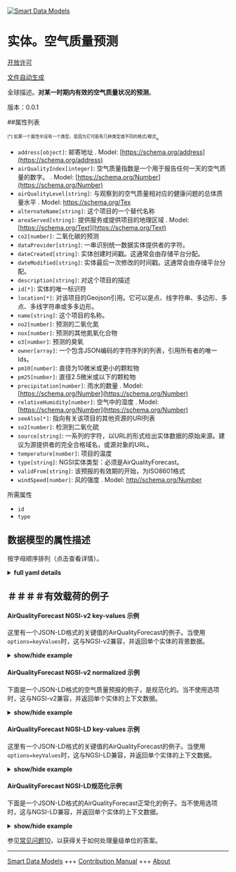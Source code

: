 <!-- 10-Header -->  
[![Smart Data Models](https://smartdatamodels.org/wp-content/uploads/2022/01/SmartDataModels_logo.png "Logo")](https://smartdatamodels.org)  
实体。空气质量预测  
=========<!-- /10-Header -->  
<!-- 15-License -->  
[开放许可](https://github.com/smart-data-models//dataModel.Environment/blob/master/AirQualityForecast/LICENSE.md)  
[文件自动生成](https://docs.google.com/presentation/d/e/2PACX-1vTs-Ng5dIAwkg91oTTUdt8ua7woBXhPnwavZ0FxgR8BsAI_Ek3C5q97Nd94HS8KhP-r_quD4H0fgyt3/pub?start=false&loop=false&delayms=3000#slide=id.gb715ace035_0_60)  
<!-- /15-License -->  
<!-- 20-Description -->  
全球描述。**对某一时期内有效的空气质量状况的预测**。  
版本：0.0.1  
<!-- /20-Description -->  
<!-- 30-PropertiesList -->  

##属性列表  

<sup><sub>[*] 如果一个属性中没有一个类型，是因为它可能有几种类型或不同的格式/模式</sub></sup>。  
- `address[object]`: 邮寄地址  . Model: [https://schema.org/address](https://schema.org/address)- `airQualityIndex[integer]`: 空气质量指数是一个用于报告任何一天的空气质量的数字。  . Model: [https://schema.org/Number](https://schema.org/Number)- `airQualityLevel[string]`: 与观察到的空气质量相对应的健康问题的总体质量水平  . Model: [https://schema.org/Tex ](https://schema.org/Tex )- `alternateName[string]`: 这个项目的一个替代名称  - `areaServed[string]`: 提供服务或提供项目的地理区域  . Model: [https://schema.org/Text](https://schema.org/Text)- `co2[number]`: 二氧化碳的预测  - `dataProvider[string]`: 一串识别统一数据实体提供者的字符。  - `dateCreated[string]`: 实体创建时间戳。这通常会由存储平台分配。  - `dateModified[string]`: 实体最后一次修改的时间戳。这通常会由存储平台分配。  - `description[string]`: 对这个项目的描述  - `id[*]`: 实体的唯一标识符  - `location[*]`: 对该项目的Geojson引用。它可以是点、线字符串、多边形、多点、多线字符串或多多边形。  - `name[string]`: 这个项目的名称。  - `no2[number]`: 预测的二氧化氮  - `nox[number]`: 预测的其他氮氧化合物  - `o3[number]`: 预测的臭氧  - `owner[array]`: 一个包含JSON编码的字符序列的列表，引用所有者的唯一Ids。  - `pm10[number]`: 直径为10微米或更小的颗粒物  - `pm25[number]`: 直径2.5微米或以下的颗粒物  - `precipitation[number]`: 雨水的数量  . Model: [https://schema.org/Number](https://schema.org/Number)- `relativeHumidity[number]`: 空气中的湿度  . Model: [https://schema.org/Number](https://schema.org/Number)- `seeAlso[*]`: 指向有关该项目的其他资源的URI列表  - `so2[number]`: 检测到二氧化硫  - `source[string]`: 一系列的字符，以URL的形式给出实体数据的原始来源。建议为源提供者的完全合格域名，或源对象的URL。  - `temperature[number]`: 项目的温度  - `type[string]`: NGSI实体类型：必须是AirQualityForecast。  - `validFrom[string]`: 该预报的有效期的开始，为ISO8601格式  - `windSpeed[number]`: 风的强度  . Model: [http//schema.org/Number](http//schema.org/Number)<!-- /30-PropertiesList -->  
<!-- 35-RequiredProperties -->  
所需属性  
- `id`  - `type`  <!-- /35-RequiredProperties -->  
<!-- 40-RequiredProperties -->  
<!-- /40-RequiredProperties -->  
<!-- 50-DataModelHeader -->  
## 数据模型的属性描述  
按字母顺序排列（点击查看详情）。  
<!-- /50-DataModelHeader -->  
<!-- 60-ModelYaml -->  
<details><summary><strong>full yaml details</strong></summary>    
```yaml  
AirQualityForecast:    
  description: 'A forecast of air quality conditions valid during a period'    
  properties:    
    address:    
      description: 'The mailing address'    
      properties:    
        addressCountry:    
          description: 'Property. The country. For example, Spain. Model:''https://schema.org/addressCountry'''    
          type: string    
        addressLocality:    
          description: 'Property. The locality in which the street address is, and which is in the region. Model:''https://schema.org/addressLocality'''    
          type: string    
        addressRegion:    
          description: 'Property. The region in which the locality is, and which is in the country. Model:''https://schema.org/addressRegion'''    
          type: string    
        postOfficeBoxNumber:    
          description: 'Property. The post office box number for PO box addresses. For example, 03578. Model:''https://schema.org/postOfficeBoxNumber'''    
          type: string    
        postalCode:    
          description: 'Property. The postal code. For example, 24004. Model:''https://schema.org/https://schema.org/postalCode'''    
          type: string    
        streetAddress:    
          description: 'Property. The street address. Model:''https://schema.org/streetAddress'''    
          type: string    
      type: object    
      x-ngsi:    
        model: https://schema.org/address    
        type: Property    
    airQualityIndex:    
      description: 'Air quality index is a number used to report the quality of the air on any given day.'    
      minimum: 0    
      type: integer    
      x-ngsi:    
        model: https://schema.org/Number    
        type: Property    
    airQualityLevel:    
      description: 'Overall qualitative level of health concern corresponding to the air quality observed'    
      minLength: 2    
      type: string    
      x-ngsi:    
        model: 'https://schema.org/Tex '    
        type: Property    
    alternateName:    
      description: 'An alternative name for this item'    
      type: string    
      x-ngsi:    
        type: Property    
    areaServed:    
      description: 'The geographic area where a service or offered item is provided'    
      type: string    
      x-ngsi:    
        model: https://schema.org/Text    
        type: Property    
    co2:    
      description: 'Carbon Dioxide forecasted'    
      minimum: 0    
      type: number    
      x-ngsi:    
        type: Property    
    dataProvider:    
      description: 'A sequence of characters identifying the provider of the harmonised data entity.'    
      type: string    
      x-ngsi:    
        type: Property    
    dateCreated:    
      description: 'Entity creation timestamp. This will usually be allocated by the storage platform.'    
      format: date-time    
      type: string    
      x-ngsi:    
        type: Property    
    dateModified:    
      description: 'Timestamp of the last modification of the entity. This will usually be allocated by the storage platform.'    
      format: date-time    
      type: string    
      x-ngsi:    
        type: Property    
    description:    
      description: 'A description of this item'    
      type: string    
      x-ngsi:    
        type: Property    
    id:    
      anyOf: &airqualityforecast_-_properties_-_owner_-_items_-_anyof    
        - description: 'Property. Identifier format of any NGSI entity'    
          maxLength: 256    
          minLength: 1    
          pattern: ^[\w\-\.\{\}\$\+\*\[\]`|~^@!,:\\]+$    
          type: string    
        - description: 'Property. Identifier format of any NGSI entity'    
          format: uri    
          type: string    
      description: 'Unique identifier of the entity'    
      x-ngsi:    
        type: Property    
    location:    
      description: 'Geojson reference to the item. It can be Point, LineString, Polygon, MultiPoint, MultiLineString or MultiPolygon'    
      oneOf:    
        - description: 'Geoproperty. Geojson reference to the item. Point'    
          properties:    
            bbox:    
              items:    
                type: number    
              minItems: 4    
              type: array    
            coordinates:    
              items:    
                type: number    
              minItems: 2    
              type: array    
            type:    
              enum:    
                - Point    
              type: string    
          required:    
            - type    
            - coordinates    
          title: 'GeoJSON Point'    
          type: object    
        - description: 'Geoproperty. Geojson reference to the item. LineString'    
          properties:    
            bbox:    
              items:    
                type: number    
              minItems: 4    
              type: array    
            coordinates:    
              items:    
                items:    
                  type: number    
                minItems: 2    
                type: array    
              minItems: 2    
              type: array    
            type:    
              enum:    
                - LineString    
              type: string    
          required:    
            - type    
            - coordinates    
          title: 'GeoJSON LineString'    
          type: object    
        - description: 'Geoproperty. Geojson reference to the item. Polygon'    
          properties:    
            bbox:    
              items:    
                type: number    
              minItems: 4    
              type: array    
            coordinates:    
              items:    
                items:    
                  items:    
                    type: number    
                  minItems: 2    
                  type: array    
                minItems: 4    
                type: array    
              type: array    
            type:    
              enum:    
                - Polygon    
              type: string    
          required:    
            - type    
            - coordinates    
          title: 'GeoJSON Polygon'    
          type: object    
        - description: 'Geoproperty. Geojson reference to the item. MultiPoint'    
          properties:    
            bbox:    
              items:    
                type: number    
              minItems: 4    
              type: array    
            coordinates:    
              items:    
                items:    
                  type: number    
                minItems: 2    
                type: array    
              type: array    
            type:    
              enum:    
                - MultiPoint    
              type: string    
          required:    
            - type    
            - coordinates    
          title: 'GeoJSON MultiPoint'    
          type: object    
        - description: 'Geoproperty. Geojson reference to the item. MultiLineString'    
          properties:    
            bbox:    
              items:    
                type: number    
              minItems: 4    
              type: array    
            coordinates:    
              items:    
                items:    
                  items:    
                    type: number    
                  minItems: 2    
                  type: array    
                minItems: 2    
                type: array    
              type: array    
            type:    
              enum:    
                - MultiLineString    
              type: string    
          required:    
            - type    
            - coordinates    
          title: 'GeoJSON MultiLineString'    
          type: object    
        - description: 'Geoproperty. Geojson reference to the item. MultiLineString'    
          properties:    
            bbox:    
              items:    
                type: number    
              minItems: 4    
              type: array    
            coordinates:    
              items:    
                items:    
                  items:    
                    items:    
                      type: number    
                    minItems: 2    
                    type: array    
                  minItems: 4    
                  type: array    
                type: array    
              type: array    
            type:    
              enum:    
                - MultiPolygon    
              type: string    
          required:    
            - type    
            - coordinates    
          title: 'GeoJSON MultiPolygon'    
          type: object    
      x-ngsi:    
        type: Geoproperty    
    name:    
      description: 'The name of this item.'    
      type: string    
      x-ngsi:    
        type: Property    
    no2:    
      description: 'Nitrogen dioxide forecasted'    
      minimum: 0    
      type: number    
      x-ngsi:    
        type: Property    
    nox:    
      description: 'Other Nitrogen oxides forecasted'    
      minimum: 0    
      type: number    
      x-ngsi:    
        type: Property    
    o3:    
      description: 'Ozone forecasted'    
      minimum: 0    
      type: number    
      x-ngsi:    
        type: Property    
    owner:    
      description: 'A List containing a JSON encoded sequence of characters referencing the unique Ids of the owner(s)'    
      items:    
        anyOf: *airqualityforecast_-_properties_-_owner_-_items_-_anyof    
        description: 'Property. Unique identifier of the entity'    
      type: array    
      x-ngsi:    
        type: Property    
    pm10:    
      description: 'Particulate matter 10 micrometers or less in diameter'    
      minimum: 0    
      type: number    
      x-ngsi:    
        type: Property    
    pm25:    
      description: 'Particulate matter 2.5 micrometers or less in diameter'    
      minimum: 0    
      type: number    
      x-ngsi:    
        type: Property    
    precipitation:    
      description: 'Amount of water rain'    
      minimum: 0    
      type: number    
      x-ngsi:    
        model: https://schema.org/Number    
        type: Property    
        units: 'Liters per square meter.'    
    relativeHumidity:    
      description: 'Humidity in the Air'    
      maximum: 1    
      minimum: 0    
      type: number    
      x-ngsi:    
        model: https://schema.org/Number    
        type: Property    
    seeAlso:    
      description: 'list of uri pointing to additional resources about the item'    
      oneOf:    
        - items:    
            format: uri    
            type: string    
          minItems: 1    
          type: array    
        - format: uri    
          type: string    
      x-ngsi:    
        type: Property    
    so2:    
      description: 'Sulfur dioxide detected'    
      minimum: 0    
      type: number    
      x-ngsi:    
        type: Property    
    source:    
      description: 'A sequence of characters giving the original source of the entity data as a URL. Recommended to be the fully qualified domain name of the source provider, or the URL to the source object.'    
      type: string    
      x-ngsi:    
        type: Property    
    temperature:    
      description: 'Temperature of the item'    
      type: number    
      x-ngsi:    
        type: Property    
    type:    
      description: 'NGSI Entity type: it has to be AirQualityForecast'    
      enum:    
        - AirQualityForecast    
      type: string    
      x-ngsi:    
        type: Property    
    validFrom:    
      description: 'The start of the validity period for this forecast as a ISO8601 format'    
      format: date-time    
      type: string    
      x-ngsi:    
        type: Property    
    windSpeed:    
      description: 'Intensity of the wind'    
      minimum: 0    
      type: number    
      x-ngsi:    
        model: http//schema.org/Number    
        type: Property    
  required:    
    - id    
    - type    
  type: object    
  x-derived-from: ""    
  x-disclaimer: 'Redistribution and use in source and binary forms, with or without modification, are permitted  provided that the license conditions are met. Copyleft (c) 2021 Contributors to Smart Data Models Program'    
  x-license-url: https://github.com/smart-data-models/dataModel.Environment/blob/master/AirQualityForecast/LICENSE.md    
  x-model-schema: https://smart-data-models.github.io/dataModel.Environment/AirQualityForecast/schema.json    
  x-model-tags: GreenMov    
  x-version: 0.0.1    
```  
</details>    
<!-- /60-ModelYaml -->  
<!-- 70-MiddleNotes -->  
<!-- /70-MiddleNotes -->  
<!-- 80-Examples -->  
## ＃＃＃＃有效载荷的例子  
#### AirQualityForecast NGSI-v2 key-values 示例  
这里有一个JSON-LD格式的关键值的AirQualityForecast的例子。当使用`options=keyValues`时，这与NGSI-v2兼容，并返回单个实体的背景数据。  
<details><summary><strong>show/hide example</strong></summary>    
```json  
{  
  "id": "urn:ngsi-ld:AirQualityForecast:France-AirQualityForecast-12345_2022-07-01T18:00:00_2022-07-01T00:00:00",  
  "type": "AirQualityForecast",  
  "address": {  
    "addressCountry": "France",  
    "addressLocality": "Nice",  
    "postalCode": "06200",  
    "type": "PostalAddress"  
  },  
  "airQualityIndex": 3,  
  "airQualityLevel": "moderate",  
  "co2": 45,  
  "dataProvider": "IMREDD_UCA_Nice",  
  "dateIssued": {  
    "@type": "DateTime",  
    "@value": "2022-07-01T10:40:01.00Z"  
  },  
  "dateRetrieved": {  
    "@type": "DateTime",  
    "@value": "2022-07-01T12:57:24.00Z"  
  },  
  "location": {  
    "coordinates": [  
      7.2032497427380235,  
      43.68056738083439  
    ],  
    "type": "Point"  
  },  
  "no2": 69,  
  "nox": 139,  
  "o3": 100,  
  "pm10": 19,  
  "pm25": 21,  
  "precipitation": 0,  
  "relativeHumidity": 0.54,  
  "so2": 11,  
  "temperature": 12.2,  
  "typeOfLocation": "outdoor",  
  "validFrom": "2022-07-01T17:00:00.00Z",  
  "validTo": "2022-07-01T18:00:00.00Z",  
  "validity": "2022-07-01T17:00:00+01:00/2022-07-01T18:00:00+01:00",  
  "windSpeed": 0.64  
}  
```  
</details>  
#### AirQualityForecast NGSI-v2 normalized 示例  
下面是一个JSON-LD格式的空气质量预报的例子，是规范化的。当不使用选项时，这与NGSI-v2兼容，并返回单个实体的上下文数据。  
<details><summary><strong>show/hide example</strong></summary>    
```json  
{  
  "id": "urn:ngsi-ld:AirQualityForecast:France-AirQualityForecast-12345_2022-07-01T18:00:00_2022-07-01T00:00:00",  
  "type": "AirQualityForecast",  
  "address": {  
    "type": "PostalAddress",  
    "value": {  
      "addressCountry": "France",  
      "postalCode": "06200",  
      "addressLocality": "Nice"  
    }  
  },  
  "location": {  
    "type": "geo:json",  
    "value": {  
      "type": "Point",  
      "coordinates": [  
        7.2032497427380235,  
        43.68056738083439  
      ]  
    }  
  },  
  "dataProvider": {  
    "type": "Text",  
    "value": "IMREDD_UCA_Nice"  
  },  
  "dateIssued": {  
    "type": "DateTime",  
    "value": "2022-07-01T10:40:01.00Z"  
  },  
  "dateRetrieved": {  
    "type": "DateTime",  
    "value": "2022-07-01T12:57:24.00Z"  
  },  
  "validFrom": {  
    "type": "DateTime",  
    "value": "2022-07-01T17:00:00.00Z"  
  },  
  "validTo": {  
    "type": "DateTime",  
    "value": "2022-07-01T18:00:00.00Z"  
  },  
  "validity": {  
    "type": "Text",  
    "value": "2022-07-01T17:00:00+01:00/2022-07-01T18:00:00+01:00"  
  },  
  "airQualityIndex": {  
    "type": "Number",  
    "value": 3  
  },  
  "airQualityLevel": {  
    "type": "Text",  
    "value": "moderate"  
  },  
  "co2": {  
    "type": "Number",  
    "value": 45,  
    "unitCode": "GQ"  
  },  
  "no2": {  
    "type": "Number",  
    "value": 69,  
    "unitCode": "GQ"  
  },  
  "o3": {  
    "type": "Number",  
    "value": 100,  
    "unitCode": "GQ"  
  },  
  "nox": {  
    "type": "Number",  
    "value": 139,  
    "unitCode": "GQ"  
  },  
  "so2": {  
    "type": "Number",  
    "value": 11,  
    "unitCode": "GQ"  
  },  
  "pm10": {  
    "type": "Number",  
    "value": 19,  
    "unitCode": "GQ"  
  },  
  "pm25": {  
    "type": "Number",  
    "value": 21,  
    "unitCode": "GQ"  
  },  
  "temperature": {  
    "type": "Number",  
    "value": 12.2  
  },  
  "relativeHumidity": {  
    "type": "Number",  
    "value": 0.54  
  },  
  "windSpeed": {  
    "type": "Number",  
    "value": 0.64  
  },  
  "precipitation": {  
    "type": "Number",  
    "value": 0  
  },  
  "typeOfLocation": {  
    "type": "Text",  
    "value": "outdoor"  
  }  
}  
```  
</details>  
#### AirQualityForecast NGSI-LD key-values 示例  
这里有一个JSON-LD格式的关键值的AirQualityForecast的例子。当使用`options=keyValues`时，这与NGSI-LD兼容，并返回单个实体的上下文数据。  
<details><summary><strong>show/hide example</strong></summary>    
```json  
{  
  "id": "urn:ngsi-ld:AirQualityForecast:France-AirQualityForecast-12345_2022-07-01T18:00:00_2022-07-01T00:00:00",  
  "type": "AirQualityForecast",  
  "address": {  
    "addressCountry": "France",  
    "addressLocality": "Nice",  
    "postalCode": "06200",  
    "type": "PostalAddress"  
  },  
  "airQualityIndex": 3,  
  "airQualityLevel": "moderate",  
  "co2": 45,  
  "dataProvider": "IMREDD_UCA_Nice",  
  "dateIssued": {  
    "@type": "DateTime",  
    "@value": "2022-07-01T10:40:01.00Z"  
  },  
  "dateRetrieved": {  
    "@type": "DateTime",  
    "@value": "2022-07-01T12:57:24.00Z"  
  },  
  "location": {  
    "coordinates": [  
      7.2032497427380235,  
      43.68056738083439  
    ],  
    "type": "Point"  
  },  
  "no2": 69,  
  "nox": 139,  
  "o3": 100,  
  "pm10": 19,  
  "pm25": 21,  
  "precipitation": 0,  
  "relativeHumidity": 0.54,  
  "so2": 11,  
  "temperature": 12.2,  
  "typeOfLocation": "outdoor",  
  "validFrom": "2022-07-01T17:00:00.00Z",  
  "validTo": "2022-07-01T18:00:00.00Z",  
  "validity": "2022-07-01T17:00:00+01:00/2022-07-01T18:00:00+01:00",  
  "windSpeed": 0.64,  
  "@context": [  
    "https://uri.etsi.org/ngsi-ld/v1/ngsi-ld-core-context.jsonld",  
    "https://raw.githubusercontent.com/smart-data-models/dataModel.Environment/master/context.jsonld"  
  ]  
}  
```  
</details>  
#### AirQualityForecast NGSI-LD规范化示例  
下面是一个JSON-LD格式的AirQualityForecast正常化的例子。当不使用选项时，这与NGSI-LD兼容，并返回单个实体的上下文数据。  
<details><summary><strong>show/hide example</strong></summary>    
```json  
{  
  "id": "urn:ngsi-ld:AirQualityForecast:France-AirQualityForecast-12345_2022-07-01T18:00:00_2022-07-01T00:00:00",  
  "type": "AirQualityForecast",  
  "address": {  
    "type": "Property",  
    "value": {  
      "addressCountry": "France",  
      "postalCode": "06200",  
      "addressLocality": "Nice",  
      "type": "PostalAddress"  
    }  
  },  
  "location": {  
    "type": "GeoProperty",  
    "value": {  
      "type": "Point",  
      "coordinates": [  
        7.2032497427380235,  
        43.68056738083439  
      ]  
    }  
  },  
  "dataProvider": {  
    "type": "Property",  
    "value": "IMREDD_UCA_Nice"  
  },  
  "dateIssued": {  
    "type": "Property",  
    "value": {  
      "@type": "DateTime",  
      "@value": "2022-07-01T10:40:01.00Z"  
    }  
  },  
  "dateRetrieved": {  
    "type": "Property",  
    "value": {  
      "@type": "DateTime",  
      "@value": "2022-07-01T12:57:24.00Z"  
    }  
  },  
  "validFrom": {  
    "type": "Property",  
    "value": {  
      "@type": "DateTime",  
      "@value": "2022-07-01T17:00:00.00Z"  
    }  
  },  
  "validTo": {  
    "type": "Property",  
    "value": {  
      "@type": "DateTime",  
      "@value": "2022-07-01T18:00:00.00Z"  
    }  
  },  
  "validity": {  
    "type": "Property",  
    "value": "2022-07-01T17:00:00+01:00/2022-07-01T18:00:00+01:00"  
  },  
  "airQualityIndex": {  
    "type": "Property",  
    "value": 3  
  },  
  "airQualityLevel": {  
    "type": "Property",  
    "value": "moderate"  
  },  
  "co2": {  
    "type": "Property",  
    "value": 45,  
    "unitCode": "GQ"  
  },  
  "no2": {  
    "type": "Property",  
    "value": 69,  
    "unitCode": "GQ"  
  },  
  "o3": {  
    "type": "Property",  
    "value": 100,  
    "unitCode": "GQ"  
  },  
  "nox": {  
    "type": "Property",  
    "value": 139,  
    "unitCode": "GQ"  
  },  
  "so2": {  
    "type": "Property",  
    "value": 11,  
    "unitCode": "GQ"  
  },  
  "pm10": {  
    "type": "Property",  
    "value": 19,  
    "unitCode": "GQ"  
  },  
  "pm25": {  
    "type": "Property",  
    "value": 21,  
    "unitCode": "GQ"  
  },  
  "temperature": {  
    "type": "Property",  
    "value": 12.2  
  },  
  "relativeHumidity": {  
    "type": "Property",  
    "value": 0.54  
  },  
  "windSpeed": {  
    "type": "Property",  
    "value": 0.64  
  },  
  "precipitation": {  
    "type": "Property",  
    "value": 0  
  },  
  "typeOfLocation": {  
    "type": "Property",  
    "value": "outdoor"  
  },  
  "@context": [  
    "https://uri.etsi.org/ngsi-ld/v1/ngsi-ld-core-context.jsonld",  
    "https://raw.githubusercontent.com/smart-data-models/dataModel.Environment/master/context.jsonld"  
  ]  
}  
```  
</details><!-- /80-Examples -->  
<!-- 90-FooterNotes -->  
<!-- /90-FooterNotes -->  
<!-- 95-Units -->  
参见[常见问题10](https://smartdatamodels.org/index.php/faqs/)，以获得关于如何处理量级单位的答案。  
<!-- /95-Units -->  
<!-- 97-LastFooter -->  
---  
[Smart Data Models](https://smartdatamodels.org) +++ [Contribution Manual](https://bit.ly/contribution_manual) +++ [About](https://bit.ly/Introduction_SDM)<!-- /97-LastFooter -->  
